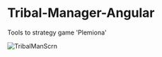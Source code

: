 # Tribal-Manager-Angular
Tools to strategy game 'Plemiona'

![TribalManScrn](https://user-images.githubusercontent.com/35427502/84261646-6fb83a80-ab1c-11ea-8873-674357d336cd.png)
